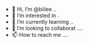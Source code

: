 - 👋 Hi, I’m @biilee ..
- 👀 I’m interested in .
- 🌱 I’m currently learning ..
- 💞️ I’m looking to collaborat ....
- 📫 How to reach me ....

<!---
biilee/biilee is a ✨ special ✨ repository because its `README.md` (this file) appears on your GitHub profile.
You can click the Preview link to take a look at your changes.
--->

